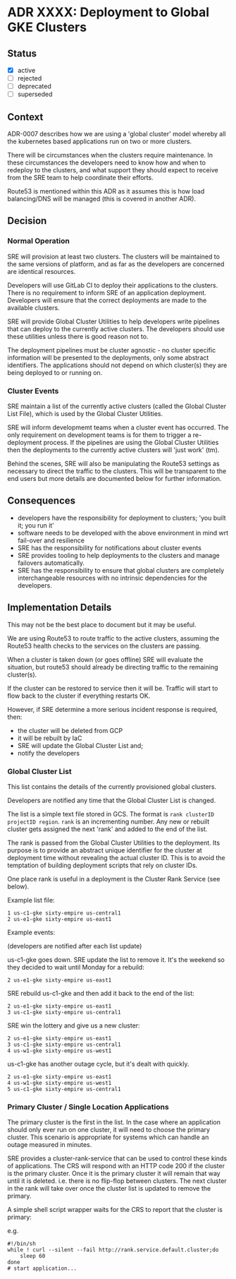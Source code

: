 # ADR XXXX: Deployment to Global GKE Clusters

## Status

- [x] active
- [ ] rejected
- [ ] deprecated
- [ ] superseded

## Context

ADR-0007 describes how we are using a 'global cluster' model whereby all the
kubernetes based applications run on two or more clusters.

There will be circumstances when the clusters require maintenance. In these
circumstances the developers need to know how and when to redeploy to the
clusters, and what support they should expect to receive from the SRE team to
help coordinate their efforts.

Route53 is mentioned within this ADR as it assumes this is how load
balancing/DNS will be managed (this is covered in another ADR).

## Decision

### Normal Operation

SRE will provision at least two clusters. The clusters will be maintained to
the same versions of platform, and as far as the developers are concerned are
identical resources.

Developers will use GitLab CI to deploy their applications to the clusters.
There is no requirement to inform SRE of an application deployment. Developers
will ensure that the correct deployments are made to the available clusters.

SRE will provide Global Cluster Utilities to help developers write pipelines
that can deploy to the currently active clusters. The developers should use
these utilities unless there is good reason not to.

The deployment pipelines must be cluster agnostic - no cluster specific
information will be presented to the deployments, only some abstract
identifiers. The applications should not depend on which cluster(s) they are
being deployed to or running on.

### Cluster Events

SRE maintain a list of the currently active clusters (called the Global Cluster
List File), which is used by the Global Cluster Utilities.

SRE will inform developmemt teams when a cluster event has occurred. The only
requirement on development teams is for them to trigger a re-deployment
process. If the pipelines are using the Global Cluster Utilities then the
deployments to the currently active clusters will 'just work' (tm).

Behind the scenes, SRE will also be manipulating the Route53 settings as
necessary to direct the traffic to the clusters. This will be transparent to
the end users but more details are documented below for further information.

## Consequences

- developers have the responsibility for deployment to clusters; 'you built it;
  you run it'
- software needs to be developed with the above environment in mind wrt
  fail-over and resilience
- SRE has the responsibility for notifications about cluster events
- SRE provides tooling to help deployments to the clusters and manage failovers
  automatically.
- SRE has the responsibility to ensure that global clusters are completely
  interchangeable resources with no intrinsic dependencies for the developers.


## Implementation Details

This may not be the best place to document but it may be useful.

We are using Route53 to route traffic to the active clusters, assuming the
Route53 health checks to the services on the clusters are passing.

When a cluster is taken down (or goes offline) SRE will evaluate the situation,
but route53 should already be directing traffic to the remaining cluster(s).

If the cluster can be restored to service then it will be. Traffic will start
to flow back to the cluster if everything restarts OK.

However, if SRE determine a more serious incident response is required, then:

- the cluster will be deleted from GCP
- it will be rebuilt by IaC
- SRE will update the Global Cluster List and;
- notify the developers

### Global Cluster List

This list contains the details of the currently provisioned global clusters.

Developers are notified any time that the Global Cluster List is changed.

The list is a simple text file stored in GCS. The format is ```rank clusterID
projectID region```.  `rank` is an incrementing number. Any new or rebuilt
cluster gets assigned the next 'rank' and added to the end of the list.

The rank is passed from the Global Cluster Utilities to the deployment. Its
purpose is to provide an abstract unique identifier for the cluster at
deployment time without revealing the actual cluster ID. This is to avoid the
temptation of building deployment scripts that rely on cluster IDs.

One place rank is useful in a deployment is the Cluster Rank Service (see
below).

Example list file:
```
1 us-c1-gke sixty-empire us-central1
2 us-e1-gke sixty-empire us-east1
```

Example events:

(developers are notified after each list update)

us-c1-gke goes down. SRE update the list to remove it. It's the weekend so they
decided to wait until Monday for a rebuild:

```
2 us-e1-gke sixty-empire us-east1
```

SRE rebuild us-c1-gke and then add it back to the end of the list:

```
2 us-e1-gke sixty-empire us-east1
3 us-c1-gke sixty-empire us-central1
```

SRE win the lottery and give us a new cluster:

```
2 us-e1-gke sixty-empire us-east1
3 us-c1-gke sixty-empire us-central1
4 us-w1-gke sixty-empire us-west1
```

us-c1-gke has another outage cycle, but it's dealt with quickly.

```
2 us-e1-gke sixty-empire us-east1
4 us-w1-gke sixty-empire us-west1
5 us-c1-gke sixty-empire us-central1
```

### Primary Cluster / Single Location Applications

The primary cluster is the first in the list. In the case where an application
should only ever run on one cluster, it will need to choose the primary
cluster.  This scenario is appropriate for systems which can handle an outage
measured in minutes.

SRE provides a cluster-rank-service that can be used to control these kinds of
applications. The CRS will respond with an HTTP code 200 if the cluster is the
primary cluster. Once it is the primary cluster it will remain that way until
it is deleted. i.e. there is no flip-flop between clusters. The next cluster in
the rank will take over once the cluster list is updated to remove the primary.

A simple shell script wrapper waits for the CRS to report that the cluster
is primary:

e.g.
```
#!/bin/sh
while ! curl --silent --fail http://rank.service.default.cluster;do
    sleep 60
done
# start application...
```

